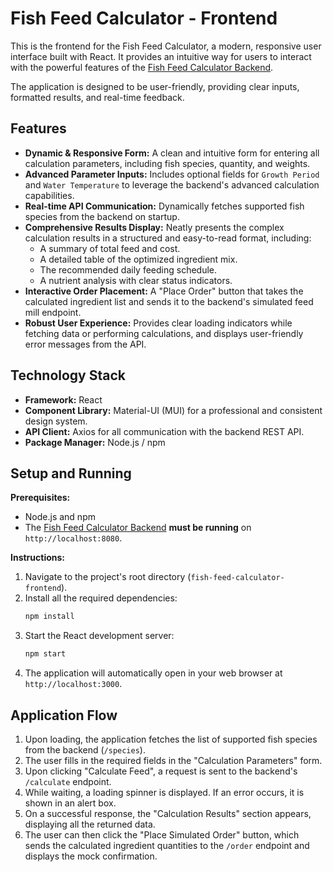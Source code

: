 # Fish Feed Calculator - Frontend

This is the frontend for the Fish Feed Calculator, a modern, responsive user interface built with React. It provides an intuitive way for users to interact with the powerful features of the [Fish Feed Calculator Backend](https://github.com/your-repo/fish-feed-calculator).

The application is designed to be user-friendly, providing clear inputs, formatted results, and real-time feedback.

## Features

*   **Dynamic & Responsive Form:** A clean and intuitive form for entering all calculation parameters, including fish species, quantity, and weights.
*   **Advanced Parameter Inputs:** Includes optional fields for `Growth Period` and `Water Temperature` to leverage the backend's advanced calculation capabilities.
*   **Real-time API Communication:** Dynamically fetches supported fish species from the backend on startup.
*   **Comprehensive Results Display:** Neatly presents the complex calculation results in a structured and easy-to-read format, including:
    *   A summary of total feed and cost.
    *   A detailed table of the optimized ingredient mix.
    *   The recommended daily feeding schedule.
    *   A nutrient analysis with clear status indicators.
*   **Interactive Order Placement:** A "Place Order" button that takes the calculated ingredient list and sends it to the backend's simulated feed mill endpoint.
*   **Robust User Experience:** Provides clear loading indicators while fetching data or performing calculations, and displays user-friendly error messages from the API.

## Technology Stack

*   **Framework:** React
*   **Component Library:** Material-UI (MUI) for a professional and consistent design system.
*   **API Client:** Axios for all communication with the backend REST API.
*   **Package Manager:** Node.js / npm

## Setup and Running

**Prerequisites:**
*   Node.js and npm
*   The [Fish Feed Calculator Backend](https://github.com/your-repo/fish-feed-calculator) **must be running** on `http://localhost:8080`.

**Instructions:**
1.  Navigate to the project's root directory (`fish-feed-calculator-frontend`).
2.  Install all the required dependencies:
    ```bash
    npm install
    ```
3.  Start the React development server:
    ```bash
    npm start
    ```
4.  The application will automatically open in your web browser at `http://localhost:3000`.

## Application Flow

1.  Upon loading, the application fetches the list of supported fish species from the backend (`/species`).
2.  The user fills in the required fields in the "Calculation Parameters" form.
3.  Upon clicking "Calculate Feed", a request is sent to the backend's `/calculate` endpoint.
4.  While waiting, a loading spinner is displayed. If an error occurs, it is shown in an alert box.
5.  On a successful response, the "Calculation Results" section appears, displaying all the returned data.
6.  The user can then click the "Place Simulated Order" button, which sends the calculated ingredient quantities to the `/order` endpoint and displays the mock confirmation.